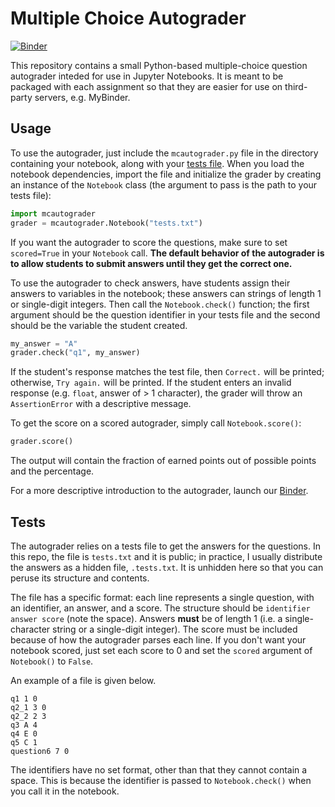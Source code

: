 # Multiple Choice Autograder

[![Binder](https://mybinder.org/badge_logo.svg)](https://mybinder.org/v2/gh/chrispyles/mcautograder/master?filepath=mcautograder-demo.ipynb)

This repository contains a small Python-based multiple-choice question autograder inteded for use in Jupyter Notebooks. It is meant to be packaged with each assignment so that they are easier for use on third-party servers, e.g. MyBinder.

## Usage

To use the autograder, just include the `mcautograder.py` file in the directory containing your notebook, along with your [tests file](#tests). When you load the notebook dependencies, import the file and initialize the grader by creating an instance of the `Notebook` class (the argument to pass is the path to your tests file):

```python
import mcautograder
grader = mcautograder.Notebook("tests.txt")
```

If you want the autograder to score the questions, make sure to set `scored=True` in your `Notebook` call. **The default behavior of the autograder is to allow students to submit answers until they get the correct one.**

To use the autograder to check answers, have students assign their answers to variables in the notebook; these answers can strings of length 1 or single-digit integers. Then call the `Notebook.check()` function; the first argument should be the question identifier in your tests file and the second should be the variable the student created.

```python
my_answer = "A"
grader.check("q1", my_answer)
```

If the student's response matches the test file, then `Correct.` will be printed; otherwise, `Try again.` will be printed. If the student enters an invalid response (e.g. `float`, answer of > 1 character), the grader will throw an `AssertionError` with a descriptive message.

To get the score on a scored autograder, simply call `Notebook.score()`:

```python
grader.score()
```

The output will contain the fraction of earned points out of possible points and the percentage.

For a more descriptive introduction to the autograder, launch our [Binder](https://mybinder.org/v2/gh/chrispyles/mcautograder/master?filepath=mcautograder-demo.ipynb).

<div id="tests"></div>

## Tests

The autograder relies on a tests file to get the answers for the questions. In this repo, the file is `tests.txt` and it is public; in practice, I usually distribute the answers as a hidden file, `.tests.txt`. It is unhidden here so that you can peruse its structure and contents.

The file has a specific format: each line represents a single question, with an identifier, an answer, and a score. The structure should be `identifier answer score` (note the space). Answers **must** be of length 1 (i.e. a single-character string or a single-digit integer). The score must be included because of how the autograder parses each line. If you don't want your notebook scored, just set each score to 0 and set the `scored` argument of `Notebook()` to `False`.

An example of a file is given below.

```
q1 1 0
q2_1 3 0
q2_2 2 3
q3 A 4
q4 E 0
q5 C 1
question6 7 0
```

The identifiers have no set format, other than that they cannot contain a space. This is because the identifier is passed to `Notebook.check()` when you call it in the notebook.